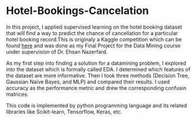 # Hotel-Bookings-Cancelation

In this project, I applied supervised learning on the hotel booking dataset that will find a way to predict the chance of cancellation for a
particular hotel booking record.This is originaly a Kaggle competition which can be found [here](https://www.kaggle.com/jessemostipak/hotel-booking-demand) and was done as my Final Project for the Data Mining course under supervision of Dr. Ehsan Nazerfard.

As my first step into finding a solution for a datamining problem, I
explored into the dataset which is formally called EDA. I determined
which features of the dataset are more informative. Then I took three methods (Decision Tree, Gaussian Naïve Bayes, and MLP) and
compared their results. I used accuracy as the performance metric and drew the corresponding confusin matrices. 

This code is implemented by python
programming language and its related libraries like Scikit-learn, Tensorflow, Keras,
etc. 
